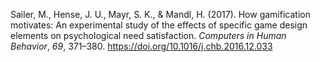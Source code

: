 Sailer, M., Hense, J. U., Mayr, S. K., & Mandl, H. (2017). How gamification motivates: An experimental study of the effects of specific game design elements on psychological need satisfaction. _Computers in Human Behavior_, _69_, 371–380. https://doi.org/10.1016/j.chb.2016.12.033